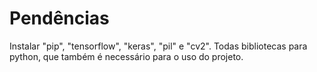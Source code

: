 # Pendências

Instalar "pip", "tensorflow", "keras", "pil" e "cv2". Todas bibliotecas para python, que também é necessário para o uso do projeto.
